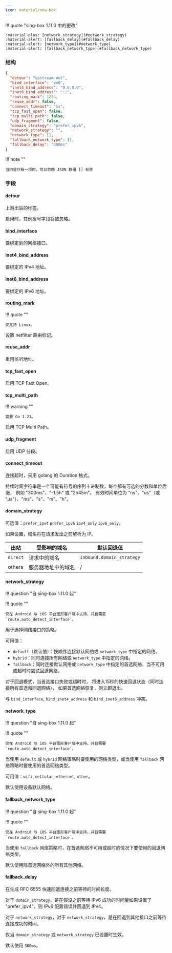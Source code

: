 ```yaml
---
icon: material/new-box
---
```


!!! quote "sing-box 1.11.0 中的更改"

    :material-plus: [network_strategy](#network_strategy)  
    :material-alert: [fallback_delay](#fallback_delay)  
    :material-alert: [network_type](#network_type)  
    :material-alert: [fallback_network_type](#fallback_network_type)

### 结构

```json
{
  "detour": "upstream-out",
  "bind_interface": "en0",
  "inet4_bind_address": "0.0.0.0",
  "inet6_bind_address": "::",
  "routing_mark": 1234,
  "reuse_addr": false,
  "connect_timeout": "5s",
  "tcp_fast_open": false,
  "tcp_multi_path": false,
  "udp_fragment": false,
  "domain_strategy": "prefer_ipv6",
  "network_strategy": "",
  "network_type": [],
  "fallback_network_type": [],
  "fallback_delay": "300ms"
}
```

!!! note ""

    当内容只有一项时，可以忽略 JSON 数组 [] 标签

### 字段

#### detour

上游出站的标签。

启用时，其他拨号字段将被忽略。

#### bind_interface

要绑定到的网络接口。

#### inet4_bind_address

要绑定的 IPv4 地址。

#### inet6_bind_address

要绑定的 IPv6 地址。

#### routing_mark

!!! quote ""

    仅支持 Linux。

设置 netfilter 路由标记。

#### reuse_addr

重用监听地址。

#### tcp_fast_open

启用 TCP Fast Open。

#### tcp_multi_path

!!! warning ""

    需要 Go 1.21。

启用 TCP Multi Path。

#### udp_fragment

启用 UDP 分段。

#### connect_timeout

连接超时，采用 golang 的 Duration 格式。

持续时间字符串是一个可能有符号的序列十进制数，每个都有可选的分数和单位后缀， 例如 "300ms"、"-1.5h" 或 "2h45m"。
有效时间单位为 "ns"、"us"（或 "µs"）、"ms"、"s"、"m"、"h"。

#### domain_strategy

可选值：`prefer_ipv4` `prefer_ipv6` `ipv4_only` `ipv6_only`。

如果设置，域名将在请求发出之前解析为 IP。

| 出站       | 受影响的域名    | 默认回退值                     |
|----------|-----------|---------------------------|
| `direct` | 请求中的域名    | `inbound.domain_strategy` | 
| others   | 服务器地址中的域名 | /                         |

#### network_strategy

!!! question "自 sing-box 1.11.0 起"

!!! quote ""

    仅在 Android 与 iOS 平台图形客户端中支持，并且需要 `route.auto_detect_interface`。

用于选择网络接口的策略。

可用值：

- `default`（默认值）：按顺序连接默认网络或 `network_type` 中指定的网络。
- `hybrid`：同时连接所有网络或 `network_type` 中指定的网络。
- `fallback`：同时连接默认网络或 `network_type` 中指定的首选网络，当不可用或超时时尝试回退网络。

对于回退模式，当首选接口失败或超时时，
将进入15秒的快速回退状态（同时连接所有首选和回退网络），
如果首选网络恢复，则立即退出。

与 `bind_interface`, `bind_inet4_address` 和 `bind_inet6_address` 冲突。

#### network_type

!!! question "自 sing-box 1.11.0 起"

!!! quote ""

    仅在 Android 与 iOS 平台图形客户端中支持，并且需要 `route.auto_detect_interface`。

当使用 `default` 或 `hybrid` 网络策略时要使用的网络类型，或当使用 `fallback` 网络策略时要使用的首选网络类型。

可用值：`wifi`, `cellular`, `ethernet`, `other`。

默认使用设备默认网络。

#### fallback_network_type

!!! question "自 sing-box 1.11.0 起"

!!! quote ""

    仅在 Android 与 iOS 平台图形客户端中支持，并且需要 `route.auto_detect_interface`。

当使用 `fallback` 网络策略时，在首选网络不可用或超时的情况下要使用的回退网络类型。

默认使用除首选网络外的所有其他网络。

#### fallback_delay

在生成 RFC 6555 快速回退连接之前等待的时间长度。

对于 `domain_strategy`，是在假设之前等待 IPv6 成功的时间量如果设置了 "prefer_ipv4"，则 IPv6 配置错误并回退到 IPv4。

对于 `network_strategy`，对于 `network_strategy`，是在回退到其他接口之前等待连接成功的时间。

仅当 `domain_strategy` 或 `network_strategy` 已设置时生效。

默认使用 `300ms`。
